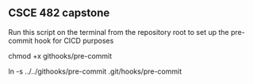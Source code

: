 ## CSCE 482 capstone

Run this script on the terminal from the repository root to set up the pre-commit hook for CICD purposes

chmod +x githooks/pre-commit

ln -s ../../githooks/pre-commit .git/hooks/pre-commit
